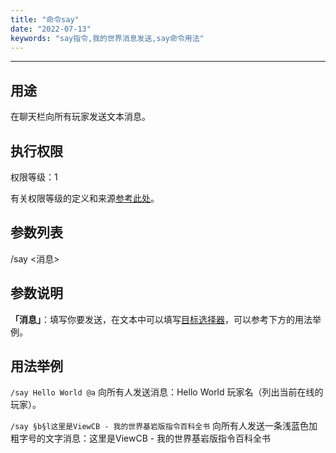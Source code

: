 ```yaml
---
title: "命令say"
date: "2022-07-13"
keywords: "say指令,我的世界消息发送,say命令用法"
---
```


---

## 用途

在聊天栏向所有玩家发送文本消息。

## 执行权限

权限等级：1

有关权限等级的定义和来源[参考此处](/commands/权限等级 "参考此处")。

## 参数列表

/say <消息>

## 参数说明

**「消息」**：填写你要发送，在文本中可以填写[目标选择器](/commands/目标选择器 "目标选择器")，可以参考下方的用法举例。

## 用法举例

`/say Hello World @a`  向所有人发送消息：Hello World 玩家名（列出当前在线的玩家）。

`/say §b§l这里是ViewCB - 我的世界基岩版指令百科全书`  向所有人发送一条浅蓝色加粗字号的文字消息：这里是ViewCB - 我的世界基岩版指令百科全书
